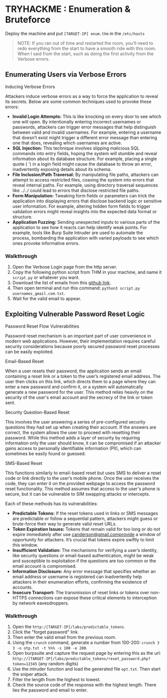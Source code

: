 # TRYHACKME : Enumeration & Bruteforce

Deploy the machine and put `[TARGET-IP] enum.thm` in the `/etc/hosts`

> NOTE: If you ran out of time and restarted the room, you'll need to redo everything from the start to have a smooth ride with this room. When I said from the start, such as doing the first activity from the Verbose errors.

## Enumerating Users via Verbose Errors

Inducing Verbose Errors

Attackers induce verbose errors as a way to force the application to reveal its secrets. Below are some common techniques used to provoke these errors:

- **Invalid Login Attempts:** This is like knocking on every door to see which one will open. By intentionally entering incorrect usernames or passwords, attackers can trigger error messages that help distinguish between valid and invalid usernames. For example, entering a username that doesn’t exist might trigger a different error message than entering one that does, revealing which usernames are active.
- **SQL Injection:** This technique involves slipping malicious SQL commands into entry fields, hoping the system will stumble and reveal information about its database structure. For example, placing a single quote ( ') in a login field might cause the database to throw an error, inadvertently exposing details about its schema.
- **File Inclusion/Path Traversal:** By manipulating file paths, attackers can attempt to access restricted files, coaxing the system into errors that reveal internal paths. For example, using directory traversal sequences like ../../ could lead to errors that disclose restricted file paths.
- **Form Manipulation:** Tweaking form fields or parameters can trick the application into displaying errors that disclose backend logic or sensitive user information. For example, altering hidden form fields to trigger validation errors might reveal insights into the expected data format or structure.
- **Application Fuzzing:** Sending unexpected inputs to various parts of the application to see how it reacts can help identify weak points. For example, tools like Burp Suite Intruder are used to automate the process, bombarding the application with varied payloads to see which ones provoke informative errors.

### Walkthrough

1. Open the Verbose Login page from the http server.
2. Copy the following python script from THM in your machine, and name it `script.py` or whatever you want.
3. Download the list of emails from this [github link](https://github.com/nyxgeek/username-lists/blob/master/usernames-top100/usernames_gmail.com.txt).
4. Then open terminal and run this command: `python3 script.py usernames_gmail.com.txt`.
5. Wait for the valid email to appear.

## Exploiting Vulnerable Password Reset Logic

Password Reset Flow Vulnerabilities

Password reset mechanism is an important part of user convenience in modern web applications. However, their implementation requires careful security considerations because poorly secured password reset processes can be easily exploited.

Email-Based Reset

When a user resets their password, the application sends an email containing a reset link or a token to the user’s registered email address. The user then clicks on this link, which directs them to a page where they can enter a new password and confirm it, or a system will automatically generate a new password for the user. This method relies heavily on the security of the user's email account and the secrecy of the link or token sent.

Security Question-Based Reset

This involves the user answering a series of pre-configured security questions they had set up when creating their account. If the answers are correct, the system allows the user to proceed with resetting their password. While this method adds a layer of security by requiring information only the user should know, it can be compromised if an attacker gains access to personally identifiable information (PII), which can sometimes be easily found or guessed.

SMS-Based Reset

This functions similarly to email-based reset but uses SMS to deliver a reset code or link directly to the user’s mobile phone. Once the user receives the code, they can enter it on the provided webpage to access the password reset functionality. This method assumes that access to the user's phone is secure, but it can be vulnerable to SIM swapping attacks or intercepts.

Each of these methods has its vulnerabilities:

- **Predictable Tokens:** If the reset tokens used in links or SMS messages are predictable or follow a sequential pattern, attackers might guess or brute-force their way to generate valid reset URLs.
- **Token Expiration Issues:** Tokens that remain valid for too long or do not expire immediately after use canderson@gmail.comprovide a window of opportunity for attackers. It’s crucial that tokens expire swiftly to limit this window.
- **Insufficient Validation:** The mechanisms for verifying a user’s identity, like security questions or email-based authentication, might be weak and susceptible to exploitation if the questions are too common or the email account is compromised.
- **Information Disclosure:** Any error message that specifies whether an email address or username is registered can inadvertently help attackers in their enumeration efforts, confirming the existence of accounts.
- **Insecure Transport:** The transmission of reset links or tokens over non-HTTPS connections can expose these critical elements to interception by network eavesdroppers.

### Walkthrough

1. Open the `http:/[TARGET-IP]/labs/predictable_tokens`.
2. Click the "forget password" link.
3. Then enter the valid email from the previous room.
4. Using the `crunch` command, generate a number from 100-200: `crunch 3 3 -o otp.txt -t %%% -s 100 -e 200`.
5. Open burpsuite and capture the request page by entering this as the url: `http://[TARGET-IP]/labs/predictable_tokens/reset_password.php?token=12345` (any random digits)
6. Use the intruder function and load the generated file `opt.txt`. Then start the sniper attack.
7. Filter the length from the highest to lowest.
8. Check the source code of the response with the highest length. There lies the password and email to enter. 
